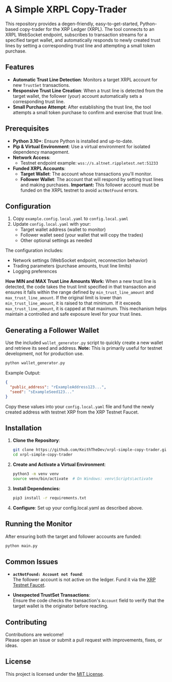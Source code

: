# A Simple XRPL Copy-Trader

This repository provides a degen-friendly, easy-to-get-started, Python-based copy-trader for the XRP Ledger (XRPL). The tool connects to an XRPL WebSocket endpoint, subscribes to transaction streams for a specified target wallet, and automatically responds to newly created trust lines by setting a corresponding trust line and attempting a small token purchase.

## Features

- **Automatic Trust Line Detection**: Monitors a target XRPL account for new `TrustSet` transactions.
- **Responsive Trust Line Creation**: When a trust line is detected from the target wallet, the follower (your) account automatically sets a corresponding trust line.
- **Small Purchase Attempt**: After establishing the trust line, the tool attempts a small token purchase to confirm and exercise that trust line.

## Prerequisites

- **Python 3.10+**: Ensure Python is installed and up-to-date.
- **Pip & Virtual Environment**: Use a virtual environment for isolated dependency management.
- **Network Access**:  
  - Testnet endpoint example: `wss://s.altnet.rippletest.net:51233`
- **Funded XRPL Accounts**:  
  - **Target Wallet**: The account whose transactions you'll monitor.  
  - **Follower Wallet**: The account that will respond by setting trust lines and making purchases. **Important:** This follower account must be funded on the XRPL testnet to avoid `actNotFound` errors.

## Configuration

1. Copy `example.config.local.yaml` to `config.local.yaml`
2. Update `config.local.yaml` with your:
   - Target wallet address (wallet to monitor)
   - Follower wallet seed (your wallet that will copy the trades)
   - Other optional settings as needed

The configuration includes:
- Network settings (WebSocket endpoint, reconnection behavior)
- Trading parameters (purchase amounts, trust line limits)
- Logging preferences

**How MIN and MAX Trust Line Amounts Work:**
When a new trust line is detected, the code takes the trust limit specified in that transaction and ensures it falls within the range defined by `min_trust_line_amount` and `max_trust_line_amount`. If the original limit is lower than `min_trust_line_amount`, it is raised to that minimum. If it exceeds `max_trust_line_amount`, it is capped at that maximum. This mechanism helps maintain a controlled and safe exposure level for your trust lines.

## Generating a Follower Wallet

Use the included `wallet_generator.py` script to quickly create a new wallet and retrieve its seed and address. **Note:** This is primarily useful for testnet development, not for production use.

   ```bash
   python wallet_generator.py
   ```
Example Output:
   ```json
   {
     "public_address": "rExampleAddress123...",
     "seed": "sExampleSeed123..."
   }
   ```

Copy these values into your `config.local.yaml` file and fund the newly created address with testnet XRP from the XRP Testnet Faucet.

## Installation

1. **Clone the Repository**:
   ```bash
   git clone https://github.com/KeithTheDev/xrpl-simple-copy-trader.git
   cd xrpl-simple-copy-trader
   ```
2. **Create and Activate a Virtual Environment**:
   ```bash
   python3 -m venv venv
   source venv/bin/activate  # On Windows: venv\Scripts\activate
   ```
3. **Install Dependencies:**
   ```bash
   pip3 install -r requirements.txt
   ```
4. **Configure**: Set up your config.local.yaml as described above.

## Running the Monitor

After ensuring both the target and follower accounts are funded:

   ```bash
   python main.py
   ```

## Common Issues

- **`actNotFound: Account not found`**:  
  The follower account is not active on the ledger. Fund it via the [XRP Testnet Faucet](https://xrpl.org/xrp-testnet-faucet.html).

- **Unexpected TrustSet Transactions**:  
  Ensure the code checks the transaction's `Account` field to verify that the target wallet is the originator before reacting.

## Contributing

Contributions are welcome!  
Please open an issue or submit a pull request with improvements, fixes, or ideas.

## License

This project is licensed under the [MIT License](LICENSE).